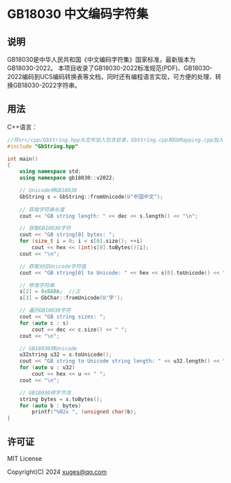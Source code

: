 # GB18030 中文编码字符集

## 说明
GB18030是中华人民共和国《中文编码字符集》国家标准，最新版本为GB18030-2022。
本项目收录了GB18030-2022标准规范(PDF)、GB18030-2022编码到UCS编码转换表等文档，同时还有编程语言实现，可方便的处理、转换GB18030-2022字符串。


## 用法

C++语言：

``` C++
//将src/cpp/GbString.hpp头文件加入包含目录，GbString.cpp和GbMapping.cpp加入构建目录。
#include "GbString.hpp"

int main()
{
    using namespace std;
    using namespace gb18030::v2022;

    // Unicode转GB18030
	GbString s = GbString::fromUnicode(U"中国中文");
	
	// 获取字符串长度
	cout << "GB string length: " << dec << s.length() << "\n";

	// 获取GB18030字符
	cout << "GB string[0] bytes: ";
	for (size_t i = 0; i < s[0].size(); ++i)
		cout << hex << (int)s[0].toBytes()[i];
	cout << "\n";

	// 获取对应Unicode字符值
	cout << "GB string[0] to Unicode: " << hex << s[0].toUnicode() << "\n";

	// 修改字符串
	s[2] = 0xBABA;  //汉
	s[3] = GbChar::fromUnicode(U'字');

	// 遍历GB18030字符
	cout << "GB string sizes: ";
	for (auto c : s)
		cout << dec << c.size() << " ";
	cout << "\n";

	// GB18030转Unicode
	u32string u32 = s.toUnicode();
	cout << "GB string to Unicode string length: " << u32.length() << " bytes: ";
	for (auto u : u32)
		cout << hex << u << " ";
	cout << "\n";

	// GB18030转字节流
	string bytes = s.toBytes();
	for (auto b : bytes)
		printf("%02x ", (unsigned char)b);
}
```


## 许可证
MIT License

Copyright(C) 2024 xuges@qq.com